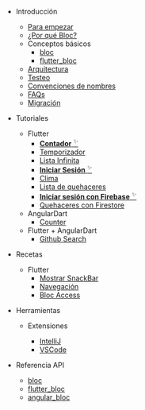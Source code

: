 - Introducción

  - [Para empezar](es/gettingstarted.md)
  - [¿Por qué Bloc?](es/whybloc.md)
  - Conceptos básicos
    - [bloc](es/coreconcepts.md)
    - [flutter_bloc](es/flutterbloccoreconcepts.md)
  - [Arquitectura](es/architecture.md)
  - [Testeo](es/testing.md)
  - [Convenciones de nombres](es/blocnamingconventions.md)
  - [FAQs](es/faqs.md)
  - [Migración](es/migration.md)

- Tutoriales

  - Flutter
    - [**Contador** <sup>✨</sup>](es/fluttercountertutorial.md)
    - [Temporizador](es/fluttertimertutorial.md)
    - [Lista Infinita](es/flutterinfinitelisttutorial.md)
    - [**Iniciar Sesión** <sup>✨</sup>](es/flutterlogintutorial.md)
    - [Clima](es/flutterweathertutorial.md)
    - [Lista de quehaceres](es/fluttertodostutorial.md)
    - [**Iniciar sesión con Firebase** <sup>✨</sup>](es/flutterfirebaselogintutorial.md)
    - [Quehaceres con Firestore](es/flutterfirestoretodostutorial.md)
  - AngularDart
    - [Counter](es/angularcountertutorial.md)
  - Flutter + AngularDart
    - [Github Search](es/flutterangulargithubsearch.md)

- Recetas

  - Flutter
    - [Mostrar SnackBar](es/recipesfluttershowsnackbar.md)
    - [Navegación](es/recipesflutternavigation.md)
    - [Bloc Access](es/recipesflutterblocaccess.md)

- Herramientas

  - Extensiones

    - [IntelliJ](es/blocintellijextension.md)
    - [VSCode](es/blocvscodeextension.md)

- Referencia API
  - [bloc](https://pub.dev/documentation/bloc/latest/bloc/bloc-library.html)
  - [flutter_bloc](https://pub.dev/documentation/flutter_bloc/latest/flutter_bloc/flutter_bloc-library.html)
  - [angular_bloc](https://pub.dev/documentation/angular_bloc/latest/angular_dart/angular_dart-library.html)
